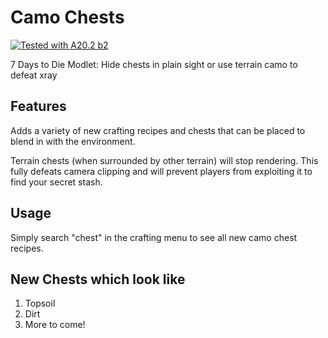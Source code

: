 # Camo Chests

[![Tested with A20.2 b2](https://img.shields.io/badge/A20.2%20b2-tested-blue.svg)](https://7daystodie.com/)

7 Days to Die Modlet: Hide chests in plain sight or use terrain camo to defeat xray

## Features

Adds a variety of new crafting recipes and chests that can be placed to blend in with the environment.

Terrain chests (when surrounded by other terrain) will stop rendering. This fully defeats camera clipping and will prevent players from exploiting it to find your secret stash.

## Usage

Simply search "chest" in the crafting menu to see all new camo chest recipes.

## New Chests which look like

1. Topsoil
2. Dirt
3. More to come!
